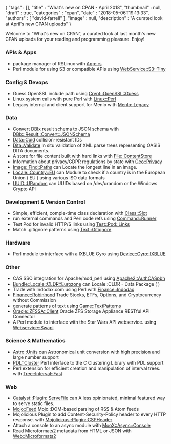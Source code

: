 {
   "tags" : [],
   "title" : "What's new on CPAN - April 2018",
   "thumbnail" : null,
   "draft" : true,
   "categories" : "cpan",
   "date" : "2018-05-06T19:13:33",
   "authors" : [
      "david-farrell"
   ],
   "image" : null,
   "description" : "A curated look at April's new CPAN uploads"
}


Welcome to "What's new on CPAN", a curated look at last month's new CPAN uploads for your reading and programming pleasure. Enjoy!

### APIs & Apps
* package manager of RSLinux with [App::rs](https://metacpan.org/pod/App::rs)
* Perl module for using S3 or compatible APIs using [WebService::S3::Tiny](https://metacpan.org/pod/WebService::S3::Tiny)


### Config & Devops
* Guess OpenSSL include path using [Crypt::OpenSSL::Guess](https://metacpan.org/pod/Crypt::OpenSSL::Guess)
* Linux system calls with pure Perl with [Linux::Perl](https://metacpan.org/pod/Linux::Perl)
* Legacy internal and client support for Menlo with [Menlo::Legacy](https://metacpan.org/pod/Menlo::Legacy)


### Data
* Convert DBIx result schema to JSON schema with [DBIx::Result::Convert::JSONSchema](https://metacpan.org/pod/DBIx::Result::Convert::JSONSchema)
* [Data::Cuid](https://metacpan.org/pod/Data::Cuid) collision-resistant IDs
* [Dita::Validate](https://metacpan.org/pod/Dita::Validate) In situ validation of XML parse trees representing OASIS DITA documents.
* A store for file content built with hard links with [File::ContentStore](https://metacpan.org/pod/File::ContentStore)
* Information about privacy/GDPR regulations by state with [Geo::Privacy](https://metacpan.org/pod/Geo::Privacy)
* [Image::Find::Paths](https://metacpan.org/pod/Image::Find::Paths) can Locate the longest line in an image.
* [Locale::Country::EU](https://metacpan.org/pod/Locale::Country::EU) can Module to check if a country is in the European Union ( EU ) using various ISO data formats
* [UUID::URandom](https://metacpan.org/pod/UUID::URandom) can UUIDs based on /dev/urandom or the Windows Crypto API


### Development & Version Control
* Simple, efficient, comple-time class declaration with [Class::Slot](https://metacpan.org/pod/Class::Slot)
* run external commands and Perl code refs using [Command::Runner](https://metacpan.org/pod/Command::Runner)
* Test Pod for invalid HTTP/S links using [Test::Pod::Links](https://metacpan.org/pod/Test::Pod::Links)
* Match .gitignore patterns using [Text::Gitignore](https://metacpan.org/pod/Text::Gitignore)


### Hardware
* Perl module to interface with a IXBLUE Gyro using [Device::Gyro::IXBLUE](https://metacpan.org/pod/Device::Gyro::IXBLUE)


### Other
* CAS SSO integration for Apache/mod_perl using [Apache2::AuthCASpbh](https://metacpan.org/pod/Apache2::AuthCASpbh)
* [Bundle::Locale::CLDR::Eurozone](https://metacpan.org/pod/Bundle::Locale::CLDR::Eurozone) can Locale::CLDR - Data Package (  )
* Trade with Indodax.com using Perl with [Finance::Indodax](https://metacpan.org/pod/Finance::Indodax)
* [Finance::Robinhood](https://metacpan.org/pod/Finance::Robinhood) Trade Stocks, ETFs, Options, and Cryptocurrency without Commission
* generate patterns of text using [Game::TextPatterns](https://metacpan.org/pod/Game::TextPatterns)
* [Oracle::ZFSSA::Client](https://metacpan.org/pod/Oracle::ZFSSA::Client) Oracle ZFS Storage Appliance RESTful API Connector
* A Perl module to interface with the Star Wars API webservice. using [Webservice::Swapi](https://metacpan.org/pod/Webservice::Swapi)


### Science & Mathematics
* [Astro::Units](https://metacpan.org/pod/Astro::Units) can Astronomical unit conversion with high precision and large number support
* [PDL::Cluster](https://metacpan.org/pod/PDL::Cluster) Perl interface to the C Clustering Library with PDL support
* Perl extension for efficient creation and manipulation of interval trees. with [Tree::Interval::Fast](https://metacpan.org/pod/Tree::Interval::Fast)


### Web
* [Catalyst::Plugin::ServeFile](https://metacpan.org/pod/Catalyst::Plugin::ServeFile) can A less opinionated, minimal featured way to serve static files.
* [Mojo::Feed](https://metacpan.org/pod/Mojo::Feed) Mojo::DOM-based parsing of RSS & Atom feeds
* Mojolicious Plugin to add Content-Security-Policy header to every HTTP response. with [Mojolicious::Plugin::CSPHeader](https://metacpan.org/pod/Mojolicious::Plugin::CSPHeader)
* Attach a console to an async module with [MooX::Async::Console](https://metacpan.org/pod/MooX::Async::Console)
* Read Microformats2 metadata from HTML or JSON with [Web::Microformats2](https://metacpan.org/pod/Web::Microformats2)


